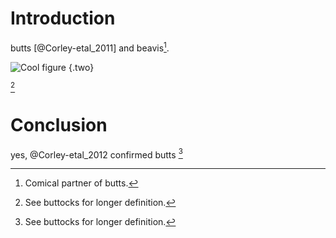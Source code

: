 # Introduction

butts [@Corley-etal_2011] and beavis[^1].

![Cool figure](example) {.two}

[^longnote]

# Conclusion

yes, @Corley-etal_2012 confirmed butts [^longnote]

[^1]: Comical partner of butts.
[^longnote]: See buttocks for longer definition.
